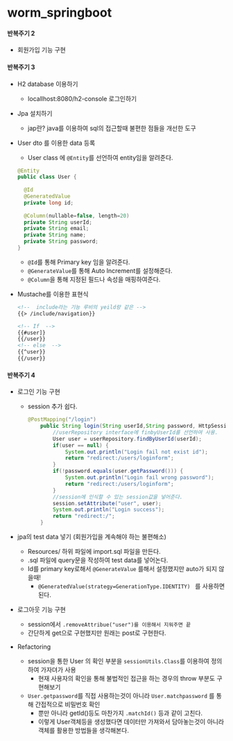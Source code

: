 # worm_springboot

#### 반복주기 2

- 회원가입 기능 구현

#### 반복주기 3

- H2 database 이용하기
  - locallhost:8080/h2-console 로그인하기

- Jpa 설치하기 

  - jap란?  java를 이용하여 sql의 접근할때 불편한 점들을 개선한 도구

- User dto 를 이용한 data 등록

  - User class 에 `@Entity`를 선언하여 entity임을 알려준다.

  ```Java
  @Entity
  public class User {
  	
  	@Id
  	@GeneratedValue
  	private long id;
  	
  	@Column(nullable=false, length=20)
  	private String userId;
  	private String email;
  	private String name;
  	private String password;
  }
  ```

  - `@Id`를 통해 Primary key 임을 알려준다.
  - `@GenerateValue`를 통해 Auto Increment를 설정해준다.
  - `@Column`을 통해 지정된 필드나 속성을 매핑하여준다.

- Mustache를 이용한 표현식

  ```html
  <!--  include라는 기능 루비의 yeild랑 같은 -->
  {{> /include/navigation}}
  
  <!-- If  -->
  {{#user]}
  {{/user}}
  <!-- else  -->
  {{^user}}
  {{/user}}
  ```

#### 반복주기 4

- 로그인 기능 구현

  - session 추가 쉽다. 

    ```java
    @PostMapping("/login")
    	public String login(String userId,String password, HttpSession session) {
    		//userRepository interface에 finbyUserId를 선언하여 사용.
    		User user = userRepository.findByUserId(userId);
    		if(user == null) {
    			System.out.println("Login fail not exist id");
    			return "redirect:/users/loginform";		
    		}
    		if(!password.equals(user.getPassword())) {
    			System.out.println("Login fail wrong password");
    			return "redirect:/users/loginform";
    		} 
    		//session에 인식할 수 있는 session값을 넣어준다.
    		session.setAttribute("user", user);
    		System.out.println("Login success");
    		return "redirect:/";
    	}
    ```

- jpa의 test data 넣기 (회원가입을 계속해야 하는 불편해소)

  - Resources/ 하위 파일에 import.sql 파일을 만든다.
  - .sql 파일에 query문을 작성하여 test data를 넣어논다.
  - Id를 primary key로해서 `@GenerateValue` 를해서 설정했지만 auto가 되지 않을때!
    - `@GeneratedValue(strategy=GenerationType.IDENTITY) ` 를 사용하면 된다.

- 로그아웃 기능 구현 

  - session에서 `.removeAttribue("user")를 이용해서 지워주면 끝`	
  - 간단하게 get으로 구현했지만 원래는 post로 구현한다.

- Refactoring 

  - session을 통한 User 의 확인 부분을 `sessionUtils.Class`를 이용하여 정의하여 가자뎌가 사용
    - 현재 사용자의 확인을 통해 불법적인 접근을 하는 경우의 throw 부분도 구현해보기
  - `User.getpassword`를 직접 사용하는것이 아니라 `User.matchpassword` 를 통해 간접적으로 비밀번호 확인
    - 뿐만 아니라 getId()등도 마찬가지 `.matchId()` 등과 같이 고친다.
    - 이렇게 User객체등을 생성했다면 데이터만 가져와서 담아놓는것이 아니라 객체를 활용한 방법들을 생각해본다.
